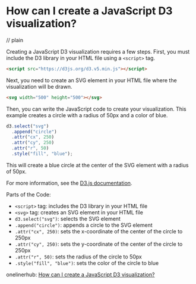# How can I create a JavaScript D3 visualization?
// plain

Creating a JavaScript D3 visualization requires a few steps. First, you must include the D3 library in your HTML file using a `<script>` tag.

```html
<script src="https://d3js.org/d3.v5.min.js"></script>
```

Next, you need to create an SVG element in your HTML file where the visualization will be drawn.

```html
<svg width="500" height="500"></svg>
```

Then, you can write the JavaScript code to create your visualization. This example creates a circle with a radius of 50px and a color of blue.

```javascript
d3.select("svg")
  .append("circle")
  .attr("cx", 250)
  .attr("cy", 250)
  .attr("r", 50)
  .style("fill", "blue");
```

This will create a blue circle at the center of the SVG element with a radius of 50px.

For more information, see the [D3.js documentation](https://github.com/d3/d3/wiki).

Parts of the Code:

- `<script>` tag: includes the D3 library in your HTML file
- `<svg>` tag: creates an SVG element in your HTML file
- `d3.select("svg")`: selects the SVG element
- `.append("circle")`: appends a circle to the SVG element
- `.attr("cx", 250)`: sets the x-coordinate of the center of the circle to 250px
- `.attr("cy", 250)`: sets the y-coordinate of the center of the circle to 250px
- `.attr("r", 50)`: sets the radius of the circle to 50px
- `.style("fill", "blue")`: sets the color of the circle to blue

onelinerhub: [How can I create a JavaScript D3 visualization?](https://onelinerhub.com/javascript-d3/how-can-i-create-a-javascript-d--visualization)